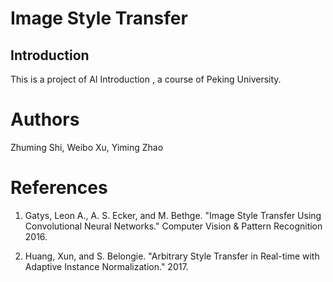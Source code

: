 # Image Style Transfer

## Introduction

This is a project of AI Introduction , a course of Peking University.

# Authors

Zhuming Shi, Weibo Xu, Yiming Zhao

# References

1. Gatys, Leon A., A. S. Ecker, and M. Bethge. "Image Style Transfer Using Convolutional
Neural Networks." Computer Vision & Pattern Recognition 2016.

2. Huang, Xun, and S. Belongie. "Arbitrary Style Transfer in Real-time with Adaptive Instance
Normalization." 2017.

